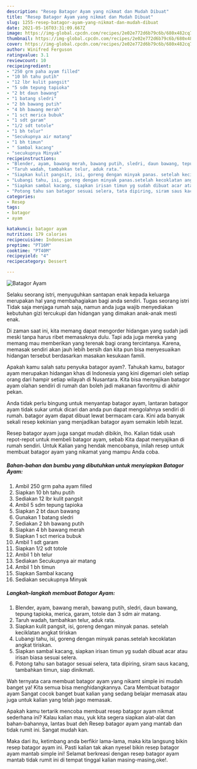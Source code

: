 ```yaml
---
description: "Resep Batagor Ayam yang nikmat dan Mudah Dibuat"
title: "Resep Batagor Ayam yang nikmat dan Mudah Dibuat"
slug: 1255-resep-batagor-ayam-yang-nikmat-dan-mudah-dibuat
date: 2021-05-16T03:31:09.667Z
image: https://img-global.cpcdn.com/recipes/2e02e772d6b79c6b/680x482cq70/batagor-ayam-foto-resep-utama.jpg
thumbnail: https://img-global.cpcdn.com/recipes/2e02e772d6b79c6b/680x482cq70/batagor-ayam-foto-resep-utama.jpg
cover: https://img-global.cpcdn.com/recipes/2e02e772d6b79c6b/680x482cq70/batagor-ayam-foto-resep-utama.jpg
author: Winifred Ferguson
ratingvalue: 3.1
reviewcount: 10
recipeingredient:
- "250 grm paha ayam filled"
- "10 bh tahu putih"
- "12 lbr kulit pangsit"
- "5 sdm tepung tapioka"
- "2 bt daun bawang"
- "1 batang sledri"
- "2 bh bawang putih"
- "4 bh bawang merah"
- "1 sct merica bubuk"
- "1 sdt garam"
- "1/2 sdt totole"
- "1 bh telur"
- "Secukupnya air matang"
- "1 bh timun"
- " Sambal kacang"
- "secukupnya Minyak"
recipeinstructions:
- "Blender, ayam, bawang merah, bawang putih, sledri, daun bawang, tepung tapioka, merica, garam, totole dan 3 sdm air matang."
- "Taruh wadah, tambahkan telur, aduk rata."
- "Siapkan kulit pangsit, isi, goreng dengan minyak panas. setelah keciklatan angkat tiriskan"
- "Lubangi tahu, isi, goreng dengan minyak panas.setelah kecoklatan angkat tiriskan."
- "Siapkan sambal kacang, siapkan irisan timun yg sudah dibuat acar atau irisan biasa sesuai selera."
- "Potong tahu san batagor sesuai selera, tata dipiring, siram saus kacang, tambahkan timun, siap dinikmati."
categories:
- Resep
tags:
- batagor
- ayam

katakunci: batagor ayam 
nutrition: 179 calories
recipecuisine: Indonesian
preptime: "PT16M"
cooktime: "PT40M"
recipeyield: "4"
recipecategory: Dessert

---
```



![Batagor Ayam](https://img-global.cpcdn.com/recipes/2e02e772d6b79c6b/680x482cq70/batagor-ayam-foto-resep-utama.jpg)

Selaku seorang istri, menyuguhkan santapan enak kepada keluarga merupakan hal yang membahagiakan bagi anda sendiri. Tugas seorang istri Tidak saja menjaga rumah saja, namun anda juga wajib menyediakan kebutuhan gizi tercukupi dan hidangan yang dimakan anak-anak mesti enak.

Di zaman  saat ini, kita memang dapat mengorder hidangan yang sudah jadi meski tanpa harus ribet memasaknya dulu. Tapi ada juga mereka yang memang mau memberikan yang terenak bagi orang tercintanya. Karena, memasak sendiri akan jauh lebih bersih dan kita pun bisa menyesuaikan hidangan tersebut berdasarkan masakan kesukaan famili. 



Apakah kamu salah satu penyuka batagor ayam?. Tahukah kamu, batagor ayam merupakan hidangan khas di Indonesia yang kini digemari oleh setiap orang dari hampir setiap wilayah di Nusantara. Kita bisa menyajikan batagor ayam olahan sendiri di rumah dan boleh jadi makanan favoritmu di akhir pekan.

Anda tidak perlu bingung untuk menyantap batagor ayam, lantaran batagor ayam tidak sukar untuk dicari dan anda pun dapat mengolahnya sendiri di rumah. batagor ayam dapat dibuat lewat bermacam cara. Kini ada banyak sekali resep kekinian yang menjadikan batagor ayam semakin lebih lezat.

Resep batagor ayam juga sangat mudah dibikin, lho. Kalian tidak usah repot-repot untuk membeli batagor ayam, sebab Kita dapat menyajikan di rumah sendiri. Untuk Kalian yang hendak mencobanya, inilah resep untuk membuat batagor ayam yang nikamat yang mampu Anda coba.

<!--inarticleads1-->

##### Bahan-bahan dan bumbu yang dibutuhkan untuk menyiapkan Batagor Ayam:

1. Ambil 250 grm paha ayam filled
1. Siapkan 10 bh tahu putih
1. Sediakan 12 lbr kulit pangsit
1. Ambil 5 sdm tepung tapioka
1. Siapkan 2 bt daun bawang
1. Gunakan 1 batang sledri
1. Sediakan 2 bh bawang putih
1. Siapkan 4 bh bawang merah
1. Siapkan 1 sct merica bubuk
1. Ambil 1 sdt garam
1. Siapkan 1/2 sdt totole
1. Ambil 1 bh telur
1. Sediakan Secukupnya air matang
1. Ambil 1 bh timun
1. Siapkan  Sambal kacang
1. Sediakan secukupnya Minyak




<!--inarticleads2-->

##### Langkah-langkah membuat Batagor Ayam:

1. Blender, ayam, bawang merah, bawang putih, sledri, daun bawang, tepung tapioka, merica, garam, totole dan 3 sdm air matang.
1. Taruh wadah, tambahkan telur, aduk rata.
1. Siapkan kulit pangsit, isi, goreng dengan minyak panas. setelah keciklatan angkat tiriskan
1. Lubangi tahu, isi, goreng dengan minyak panas.setelah kecoklatan angkat tiriskan.
1. Siapkan sambal kacang, siapkan irisan timun yg sudah dibuat acar atau irisan biasa sesuai selera.
1. Potong tahu san batagor sesuai selera, tata dipiring, siram saus kacang, tambahkan timun, siap dinikmati.




Wah ternyata cara membuat batagor ayam yang nikamt simple ini mudah banget ya! Kita semua bisa menghidangkannya. Cara Membuat batagor ayam Sangat cocok banget buat kalian yang sedang belajar memasak atau juga untuk kalian yang telah jago memasak.

Apakah kamu tertarik mencoba membuat resep batagor ayam nikmat sederhana ini? Kalau kalian mau, yuk kita segera siapkan alat-alat dan bahan-bahannya, lantas buat deh Resep batagor ayam yang mantab dan tidak rumit ini. Sangat mudah kan. 

Maka dari itu, ketimbang anda berfikir lama-lama, maka kita langsung bikin resep batagor ayam ini. Pasti kalian tak akan nyesel bikin resep batagor ayam mantab simple ini! Selamat berkreasi dengan resep batagor ayam mantab tidak rumit ini di tempat tinggal kalian masing-masing,oke!.

